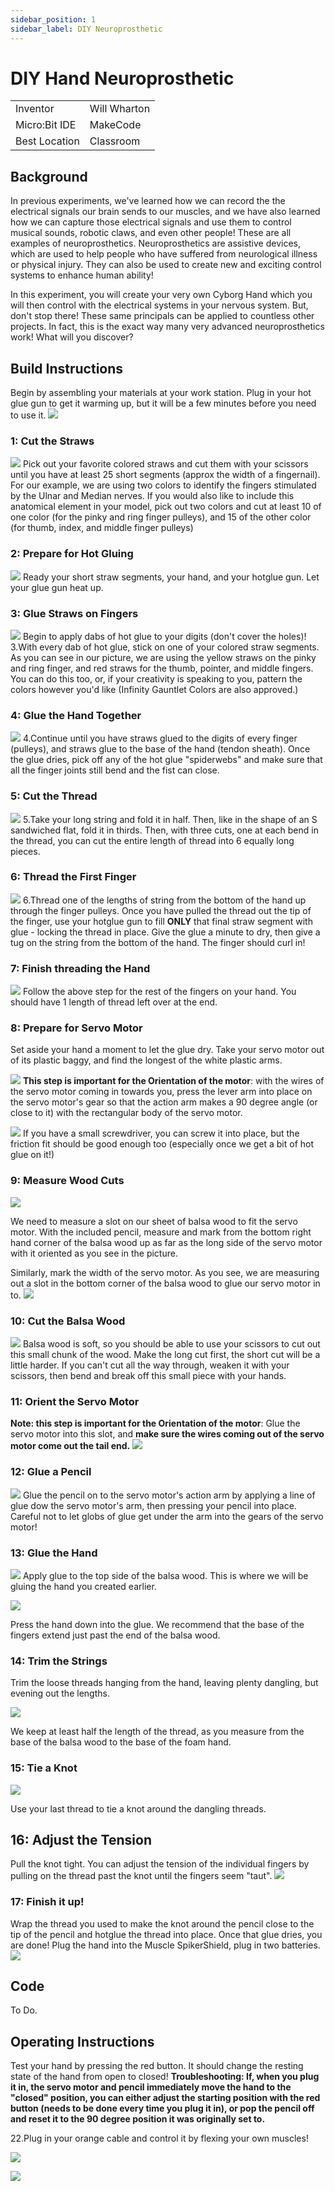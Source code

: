 ```yaml
---
sidebar_position: 1
sidebar_label: DIY Neuroprosthetic
---
```


# DIY Hand Neuroprosthetic #


|     |       |
|--------------|--------------
| Inventor     | Will Wharton            
| Micro:Bit IDE     | MakeCode
| Best Location     | Classroom  



## Background ##
In previous experiments, we've learned how we can record the the electrical signals our brain sends to our muscles, and we have also learned how we can capture those electrical signals and use them to control musical sounds, robotic claws, and even other people! These are all examples of neuroprosthetics. Neuroprosthetics are assistive devices, which are used to help people who have suffered from neurological illness or physical injury. They can also be used to create new and exciting control systems to enhance human ability!

In this experiment, you will create your very own Cyborg Hand which you will then control with the electrical systems in your nervous system. But, don't stop there! These same principals can be applied to countless other projects. In fact, this is the exact way many very advanced neuroprosthetics work! What will you discover?

## Build Instructions ##
Begin by assembling your materials at your work station. Plug in your hot glue gun to get it warming up, but it will be a few minutes before you need to use it.
![](./prosthetic_hand_1.webp)

### 1: Cut the Straws ###
![](./prosthetic_hand_2.webp)
Pick out your favorite colored straws and cut them with your scissors until you have at least 25 short segments (approx the width of a fingernail). For our example, we are using two colors to identify the fingers stimulated by the Ulnar and Median nerves. If you would also like to include this anatomical element in your model, pick out two colors and cut at least 10 of one color (for the pinky and ring finger pulleys), and 15 of the other color (for thumb, index, and middle finger pulleys)

### 2: Prepare for Hot Gluing ###
![](./prosthetic_hand_3.webp)
Ready your short straw segments, your hand, and your hotglue gun. Let your glue gun heat up.  

### 3: Glue Straws on Fingers ###
![](./prosthetic_hand_4.webp)
Begin to apply dabs of hot glue to your digits (don't cover the holes)!
3.With every dab of hot glue, stick on one of your colored straw segments. As you can see in our picture, we are using the yellow straws on the pinky and ring finger, and red straws for the thumb, pointer, and middle fingers. You can do this too, or, if your creativity is speaking to you, pattern the colors however you'd like (Infinity Gauntlet Colors are also approved.)

### 4: Glue the Hand Together ###
![](./prosthetic_hand_5.webp)
4.Continue until you have straws glued to the digits of every finger (pulleys), and straws glue to the base of the hand (tendon sheath). Once the glue dries, pick off any of the hot glue "spiderwebs" and make sure that all the finger joints still bend and the fist can close.

### 5: Cut the Thread ###
![](./prosthetic_hand_6.webp)
5.Take your long string and fold it in half. Then, like in the shape of an S sandwiched flat, fold it in thirds. Then, with three cuts, one at each bend in the thread, you can cut the entire length of thread into 6 equally long pieces.

### 6: Thread the First Finger ###
![](./prosthetic_hand_7.webp)
6.Thread one of the lengths of string from the bottom of the hand up through the finger pulleys. Once you have pulled the thread out the tip of the finger, use your hotglue gun to fill **ONLY** that final straw segment with glue - locking the thread in place. Give the glue a minute to dry, then give a tug on the string from the bottom of the hand. The finger should curl in!

### 7: Finish threading the Hand ###
![](./prosthetic_hand_8.webp)
Follow the above step for the rest of the fingers on your hand. You should have 1 length of thread left over at the end.

### 8: Prepare for Servo Motor ##

Set aside your hand a moment to let the glue dry. Take your servo motor out of its plastic baggy, and find the longest of the white plastic arms.

![](./prosthetic_hand_9.webp)
**This step is important for the Orientation of the motor**: with the wires of the servo motor coming in towards you, press the lever arm into place on the servo motor's gear so that the action arm makes a 90 degree angle (or close to it) with the rectangular body of the servo motor. 

![](./prosthetic_hand_10.webp)
If you have a small screwdriver, you can screw it into place, but the friction fit should be good enough too (especially once we get a bit of hot glue on it!)

### 9: Measure Wood Cuts ###

![](./prosthetic_hand_11.webp)


We need to measure a slot on our sheet of balsa wood to fit the servo motor. With the included pencil, measure and mark from the bottom right hand corner of the balsa wood up as far as the long side of the servo motor with it oriented as you see in the picture.

Similarly, mark the width of the servo motor. As you see, we are measuring out a slot in the bottom corner of the balsa wood to glue our servo motor in to.
![](./prosthetic_hand_12.webp)

### 10: Cut the Balsa Wood ###
![](./prosthetic_hand_13.webp)
Balsa wood is soft, so you should be able to use your scissors to cut out this small chunk of the wood. Make the long cut first, the short cut will be a little harder. If you can't cut all the way through, weaken it with your scissors, then bend and break off this small piece with your hands.

### 11: Orient the Servo Motor ###
**Note: this step is important for the Orientation of the motor**: Glue the servo motor into this slot, and **make sure the wires coming out of the servo motor come out the tail end.**
![](./prosthetic_hand_14.webp)

### 12: Glue a Pencil ###
![](./prosthetic_hand_15.webp)
Glue the pencil on to the servo motor's action arm by applying a line of glue dow the servo motor's arm, then pressing your pencil into place. Careful not to let globs of glue get under the arm into the gears of the servo motor!

### 13: Glue the Hand ###
![](./prosthetic_hand_16.webp)
Apply glue to the top side of the balsa wood. This is where we will be gluing the hand you created earlier.

![](./prosthetic_hand_17.webp)

Press the hand down into the glue. We recommend that the base of the fingers extend just past the end of the balsa wood.

### 14: Trim the Strings ###

Trim the loose threads hanging from the hand, leaving plenty dangling, but evening out the lengths. 

![](./prosthetic_hand_18.webp)

We keep at least half the length of the thread, as you measure from the base of the balsa wood to the base of the foam hand.

### 15: Tie a Knot ###
![](./prosthetic_hand_19.webp)

Use your last thread to tie a knot around the dangling threads.

## 16: Adjust the Tension
Pull the knot tight. You can adjust the tension of the individual fingers by pulling on the thread past the knot until the fingers seem "taut".
![](./prosthetic_hand_20.webp)

### 17: Finish it up! ###
Wrap the thread you used to make the knot around the pencil close to the tip of the pencil and hotglue the thread into place. Once that glue dries, you are done! Plug the hand into the Muscle SpikerShield, plug in two batteries.
![](./prosthetic_hand_21.webp)

## Code ##

To Do.

## Operating Instructions ##



Test your hand by pressing the red button. It should change the resting state of the hand from open to closed! **Troubleshooting: If, when you plug it in, the servo motor and pencil immediately move the hand to the "closed" position, you can either adjust the starting position with the red button (needs to be done every time you plug it in), or pop the pencil off and reset it to the 90 degree position it was originally set to.**

22.Plug in your orange cable and control it by flexing your own muscles!

![](./prosthetic_hand_22.webp)

![](./prosthetic_hand_23b.webp)

